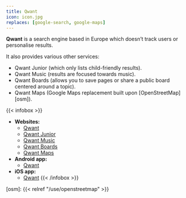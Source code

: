 ```yaml
---
title: Qwant
icon: icon.jpg
replaces: [google-search, google-maps]
---
```


**Qwant** is a search engine based in Europe which doesn’t track users or personalise results.

It also provides various other services:

* Qwant Junior (which only lists child-friendly results).
* Qwant Music (results are focused towards music).
* Qwant Boards (allows you to save pages or share a public board centered around a topic).
* Qwant Maps (Google Maps replacement built upon [OpenStreetMap][osm]).

{{< infobox >}}
- **Websites:** 
    - [Qwant](https://www.qwant.com)
    - [Qwant Junior](https://www.qwantjunior.com/)
    - [Qwant Music](https://www.qwant.com/music/)
    - [Qwant Boards](https://boards.qwant.com/)
    - [Qwant Maps](https://www.qwant.com/maps)
- **Android app:** 
    - [Qwant](https://play.google.com/store/apps/details?id=com.qwant.liberty)
- **iOS app:** 
    - [Qwant](https://apps.apple.com/app/qwant/id924470452)
{{< /infobox >}}

[osm]: {{< relref "/use/openstreetmap" >}}